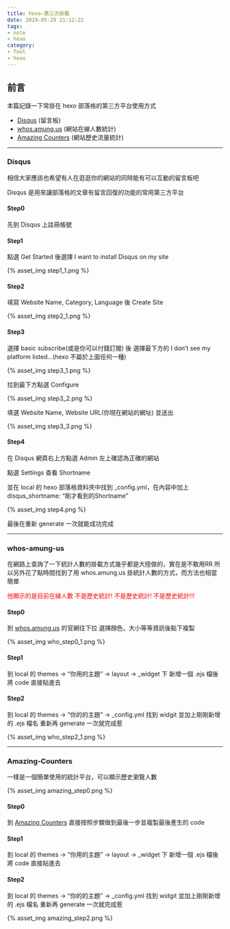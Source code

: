 ```yaml
---
title: hexo-第三方掛載
date: 2019-05-29 21:12:22
tags:
- note
- hexo
category:
- Tool
- hexo
---
```


## 前言
本篇記錄一下常掛在 hexo 部落格的第三方平台使用方式

* [Disqus](#Disqus) (留言板)
* [whos.amung.us](#whos-amung-us) (網站在線人數統計)
* [Amazing Counters](#Amazing-Counters) (網站歷史流量統計)

<!--more-->

---

### Disqus
相信大家應該也希望有人在逛逛你的網站的同時能有可以互動的留言板吧

Disqus 是用來讓部落格的文章有留言回復的功能的常用第三方平台

#### Step0
先到 Disqus 上註冊帳號

#### Step1
點選 Get Started 後選擇 I want to install Disqus on my site

{% asset_img step1_1.png %}

#### Step2
填寫 Website Name, Category, Language 後 Create Site

{% asset_img step2_1.png %}

#### Step3
選擇 basic subscribe(或是你可以付錢訂閱) 後 選擇最下方的 I don’t see my platform listed…(hexo 不屬於上面任何一種)

{% asset_img step3_1.png %}

拉到最下方點選 Configure

{% asset_img step3_2.png %}

填選 Website Name, Website URL(你現在網站的網址) 並送出

{% asset_img step3_3.png %}

#### Step4
在 Disqus 網頁右上方點選 Admin 左上確認為正確的網站

點選 Settings 查看 Shortname

並在 local 的 hexo 部落格資料夾中找到 _config.yml，在內容中加上 disqus_shortname: “剛才看到的Shortname”

{% asset_img step4.png %}

最後在重新 generate 一次就能成功完成

---

### whos-amung-us
在網路上查詢了一下統計人數的掛載方式幾乎都是大陸做的，實在是不敢用RR
所以另外花了點時間找到了用 whos.amung.us 掛統計人數的方式，而方法也相當簡單

<font color='red'>他顯示的是目前在線人數 不是歷史統計! 不是歷史統計! 不是歷史統計!!!</font>
#### Step0
到 [whos.amung.us](https://whos.amung.us/) 的官網往下拉
選擇顏色，大小等等資訊後點下複製

{% asset_img who_step0_1.png %}

#### Step1
到 local 的 themes -> “你用的主題” -> layout -> _widget 下
新增一個 .ejs 檔後將 code 直接貼進去

#### Step2
到 local 的 themes -> “你的的主題” -> _config.yml
找到 widgit 並加上剛剛新增的 .ejs 檔名
重新再 generate 一次就完成惹

{% asset_img who_step2_1.png %}

---

### Amazing-Counters
一樣是一個簡單使用的統計平台，可以顯示歷史瀏覽人數

{% asset_img amazing_step0.png %}

#### Step0
到 [Amazing Counters](https://amazingcounters.com/sign-up.php) 直接按照步驟做到最後一步並複製最後產生的 code

#### Step1
到 local 的 themes -> “你用的主題” -> layout -> _widget 下
新增一個 .ejs 檔後將 code 直接貼進去

#### Step2
到 local 的 themes -> “你的的主題” -> _config.yml
找到 widgit 並加上剛剛新增的 .ejs 檔名
重新再 generate 一次就完成惹

{% asset_img amazing_step2.png %}